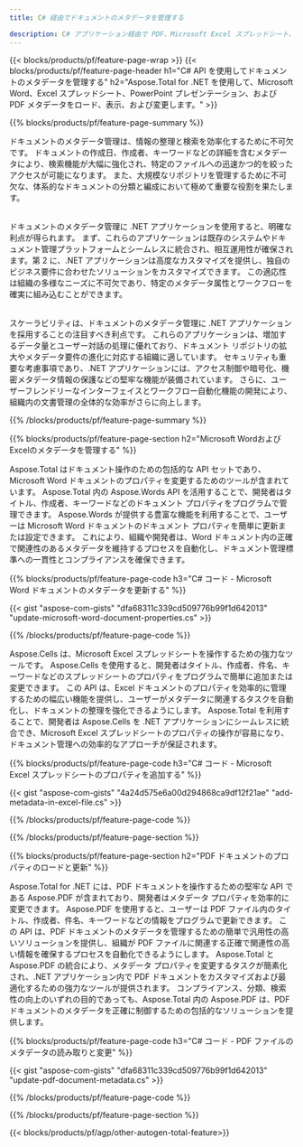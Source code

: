 ```yaml
---
title: C# 経由でドキュメントのメタデータを管理する 

description: C# アプリケーション経由で PDF、Microsoft Excel スプレッドシート、PowerPoint プレゼンテーション、Word ドキュメントのメタデータを表示および更新します。
---
```


{{< blocks/products/pf/feature-page-wrap >}}
{{< blocks/products/pf/feature-page-header h1="C# API を使用してドキュメントのメタデータを管理する" h2="Aspose.Total for .NET を使用して、Microsoft Word、Excel スプレッドシート、PowerPoint プレゼンテーション、および PDF メタデータをロード、表示、および変更します。" >}}

{{% blocks/products/pf/feature-page-summary %}}

ドキュメントのメタデータ管理は、情報の整理と検索を効率化するために不可欠です。 ドキュメントの作成日、作成者、キーワードなどの詳細を含むメタデータにより、検索機能が大幅に強化され、特定のファイルへの迅速かつ的を絞ったアクセスが可能になります。 また、大規模なリポジトリを管理するために不可欠な、体系的なドキュメントの分類と編成において極めて重要な役割を果たします。 <br /><br />

ドキュメントのメタデータ管理に .NET アプリケーションを使用すると、明確な利点が得られます。 まず、これらのアプリケーションは既存のシステムやドキュメント管理プラットフォームとシームレスに統合され、相互運用性が確保されます。第 2 に、.NET アプリケーションは高度なカスタマイズを提供し、独自のビジネス要件に合わせたソリューションをカスタマイズできます。 この適応性は組織の多様なニーズに不可欠であり、特定のメタデータ属性とワークフローを確実に組み込むことができます。<br /><br />

スケーラビリティは、ドキュメントのメタデータ管理に .NET アプリケーションを採用することの注目すべき利点です。 これらのアプリケーションは、増加するデータ量とユーザー対話の処理に優れており、ドキュメント リポジトリの拡大やメタデータ要件の進化に対応する組織に適しています。 セキュリティも重要な考慮事項であり、.NET アプリケーションには、アクセス制御や暗号化、機密メタデータ情報の保護などの堅牢な機能が装備されています。 さらに、ユーザーフレンドリーなインターフェイスとワークフロー自動化機能の開発により、組織内の文書管理の全体的な効率がさらに向上します。

{{% /blocks/products/pf/feature-page-summary  %}}


{{% blocks/products/pf/feature-page-section  h2="Microsoft WordおよびExcelのメタデータを管理する" %}}

Aspose.Total はドキュメント操作のための包括的な API セットであり、Microsoft Word ドキュメントのプロパティを変更するためのツールが含まれています。 Aspose.Total 内の Aspose.Words API を活用することで、開発者はタイトル、作成者、キーワードなどのドキュメント プロパティをプログラムで管理できます。 Aspose.Words が提供する豊富な機能を利用することで、ユーザーは Microsoft Word ドキュメントのドキュメント プロパティを簡単に更新または設定できます。 これにより、組織や開発者は、Word ドキュメント内の正確で関連性のあるメタデータを維持するプロセスを自動化し、ドキュメント管理標準への一貫性とコンプライアンスを確保できます。 

{{% blocks/products/pf/feature-page-code h3="C# コード - Microsoft Word ドキュメントのメタデータを更新する" %}}

{{< gist "aspose-com-gists" "dfa68311c339cd509776b99f1d642013" "update-microsoft-word-document-properties.cs" >}}

{{% /blocks/products/pf/feature-page-code  %}}

Aspose.Cells は、Microsoft Excel スプレッドシートを操作するための強力なツールです。 Aspose.Cells を使用すると、開発者はタイトル、作成者、件名、キーワードなどのスプレッドシートのプロパティをプログラムで簡単に追加または変更できます。 この API は、Excel ドキュメントのプロパティを効率的に管理するための幅広い機能を提供し、ユーザーがメタデータに関連するタスクを自動化し、ドキュメントの整理を強化できるようにします。 Aspose.Total を利用することで、開発者は Aspose.Cells を .NET アプリケーションにシームレスに統合でき、Microsoft Excel スプレッドシートのプロパティの操作が容易になり、ドキュメント管理への効率的なアプローチが保証されます。 

{{% blocks/products/pf/feature-page-code h3="C# コード - Microsoft Excel スプレッドシートのプロパティを追加する" %}}

{{< gist "aspose-com-gists" "4a24d575e6a00d294868ca9df12f21ae" "add-metadata-in-excel-file.cs" >}}

{{% /blocks/products/pf/feature-page-code  %}}

{{% /blocks/products/pf/feature-page-section %}}


{{% blocks/products/pf/feature-page-section  h2="PDF ドキュメントのプロパティのロードと更新" %}}

Aspose.Total for .NET には、PDF ドキュメントを操作するための堅牢な API である Aspose.PDF が含まれており、開発者はメタデータ プロパティを効率的に変更できます。 Aspose.PDF を使用すると、ユーザーは PDF ファイル内のタイトル、作成者、件名、キーワードなどの情報をプログラムで更新できます。 この API は、PDF ドキュメントのメタデータを管理するための簡単で汎用性の高いソリューションを提供し、組織が PDF ファイルに関連する正確で関連性の高い情報を確保するプロセスを自動化できるようにします。 Aspose.Total と Aspose.PDF の統合により、メタデータ プロパティを変更するタスクが簡素化され、.NET アプリケーション内で PDF ドキュメントをカスタマイズおよび最適化するための強力なツールが提供されます。 コンプライアンス、分類、検索性の向上のいずれの目的であっても、Aspose.Total 内の Aspose.PDF は、PDF ドキュメントのメタデータを正確に制御するための包括的なソリューションを提供します。

{{% blocks/products/pf/feature-page-code h3="C# コード - PDF ファイルのメタデータの読み取りと変更" %}}

{{< gist "aspose-com-gists" "dfa68311c339cd509776b99f1d642013" "update-pdf-document-metadata.cs" >}}

{{% /blocks/products/pf/feature-page-code  %}}

{{% /blocks/products/pf/feature-page-section %}}

{{< blocks/products/pf/agp/other-autogen-total-feature>}}